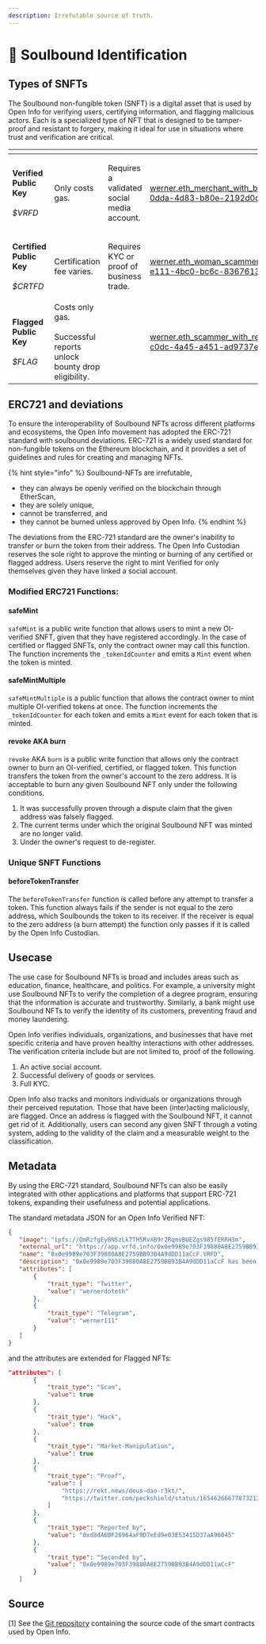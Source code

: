 ```yaml
---
description: Irrefutable source of truth.
---
```


# 👾 Soulbound Identification

## Types of SNFTs

The Soulbound non-fungible token (SNFT) is a digital asset that is used by Open Info for verifying users, certifying information, and flagging malicious actors. Each is a specialized type of NFT that is designed to be tamper-proof and resistant to forgery, making it ideal for use in situations where trust and verification are critical.

<table data-view="cards"><thead><tr><th></th><th></th><th></th><th data-hidden data-card-cover data-type="files"></th></tr></thead><tbody><tr><td><strong>Verified Public Key</strong><br><br><em>$VRFD</em></td><td><p></p><p>Only costs gas.</p></td><td><p></p><p>Requires a validated social media account.</p></td><td><a href=".gitbook/assets/werner.eth_merchant_with_bright_green_hooded_jacket_and_dark_su_db19f2d2-0dda-4d83-b80e-2192d0d9cd0d.png">werner.eth_merchant_with_bright_green_hooded_jacket_and_dark_su_db19f2d2-0dda-4d83-b80e-2192d0d9cd0d.png</a></td></tr><tr><td><strong>Certified Public Key</strong><br><br><em>$CRTFD</em><br></td><td>Certification fee varies.</td><td><p></p><p>Requires KYC or proof of business trade.</p></td><td><a href=".gitbook/assets/werner.eth_woman_scammer_with_bright_golden_jacket_city_street__00c48db1-e111-4bc0-bc6c-83676136a3c8.png">werner.eth_woman_scammer_with_bright_golden_jacket_city_street__00c48db1-e111-4bc0-bc6c-83676136a3c8.png</a></td></tr><tr><td><strong>Flagged Public Key</strong><br><br><em>$FLAG</em><br></td><td>Costs only gas.<br><br>Successful reports unlock bounty drop eligibility.</td><td></td><td><a href=".gitbook/assets/werner.eth_scammer_with_red_jacket_city_street_cyberpunk_manga__bee07c77-c0dc-4a45-a451-ad9737e6d2bd.png">werner.eth_scammer_with_red_jacket_city_street_cyberpunk_manga__bee07c77-c0dc-4a45-a451-ad9737e6d2bd.png</a></td></tr></tbody></table>

## ERC721 and deviations

To ensure the interoperability of Soulbound NFTs across different platforms and ecosystems, the Open Info movement has adopted the ERC-721 standard with soulbound deviations. ERC-721 is a widely used standard for non-fungible tokens on the Ethereum blockchain, and it provides a set of guidelines and rules for creating and managing NFTs.

{% hint style="info" %}
Soulbound-NFTs are irrefutable,

* they can always be openly verified on the blockchain through EtherScan,
* they are solely unique,
* cannot be transferred, and
* they cannot be burned unless approved by Open Info.&#x20;
{% endhint %}

The deviations from the ERC-721 standard are the owner's inability to transfer or burn the token from their address. The Open Info Custodian reserves the sole right to approve the minting or burning of any certified or flagged address. Users reserve the right to mint Verified for only themselves given they have linked a social account.&#x20;

### Modified ERC721 Functions:

#### safeMint

`safeMint` is a public write function that allows users to mint a new OI-verified SNFT, given that they have registered accordingly. In the case of certified or flagged SNFTs, only the contract owner may call this function. The function increments the `_tokenIdCounter` and emits a `Mint` event when the token is minted.&#x20;

#### safeMintMultiple

`safeMintMultiple` is a public function that allows the contract owner to mint multiple OI-verified tokens at once. The function increments the `_tokenIdCounter` for each token and emits a `Mint` event for each token that is minted.

#### revoke AKA burn

`revoke` AKA `burn` is a public write function that allows only the contract owner to burn an OI-verified, certified,  or flagged token. This function transfers the token from the owner's account to the zero address. It is acceptable to burn any given Soulbound NFT only under the following conditions.

1. It was successfully proven through a dispute claim that the given address was falsely flagged.&#x20;
2. The current terms under which the original Soulbound NFT was minted are no longer valid.
3. Under the owner's request to de-register.

### Unique SNFT Functions

#### beforeTokenTransfer

The `beforeTokenTransfer` function is called before any attempt to transfer a token. This function always fails if the sender is not equal to the zero address, which Soulbounds the token to its receiver. If the receiver is equal to the zero address (a burn attempt) the function only passes if it is called by the Open Info Custodian.

## Usecase

The use case for Soulbound NFTs is broad and includes areas such as education, finance, healthcare, and politics. For example, a university might use Soulbound NFTs to verify the completion of a degree program, ensuring that the information is accurate and trustworthy. Similarly, a bank might use Soulbound NFTs to verify the identity of its customers, preventing fraud and money laundering.

Open Info verifies individuals, organizations, and businesses that have met specific criteria and have proven healthy interactions with other addresses. The verification criteria include but are not limited to, proof of the following.

1. An active social account.
2. Successful delivery of goods or services.
3. Full KYC.

Open Info also tracks and monitors individuals or organizations through their perceived reputation. Those that have been (inter)acting maliciously, are flagged. Once an address is flagged with the Soulbound NFT, it cannot get rid of it. Additionally, users can second any given SNFT through a voting system, adding to the validity of the claim and a measurable weight to the classification.

## Metadata

By using the ERC-721 standard, Soulbound NFTs can also be easily integrated with other applications and platforms that support ERC-721 tokens, expanding their usefulness and potential applications.&#x20;

The standard metadata JSON for an Open Info Verified NFT:

```json
{
   "image": "ipfs://QmRzfgEyBN5zLk7THSRvXB9r2RqmvBUEZgs985fERRH3m",
   "external_url": "https://app.vrfd.info/0x0e9989e703F39880A8E2759BB93B4A9dDD11aCcF",
   "name": "0x0e9989e703F39880A8E2759BB93B4A9dDD11aCcF.VRFD",
   "description": "0x0e9989e703F39880A8E2759BB93B4A9dDD11aCcF has been verified by Open-Info, with this Souldbound-NFT.",
   "attributes": [
       {
           "trait_type": "Twitter",
           "value": "wernerdoteth"
       },
       {
           "trait_type": "Telegram",
           "value": "werner111"
       }
   ]
}

```

and the attributes are extended for Flagged NFTs:

```json
"attributes": [
       {
           "trait_type": "Scam",
           "value": true
       },
       {
           "trait_type": "Hack",
           "value": true
       },
       {
           "trait_type": "Market-Manipulation",
           "value": true
       },
       {
           "trait_type": "Proof",
           "value": [
               "https://rekt.news/deus-dao-r3kt/",
               "https://twitter.com/peckshield/status/1654626667787321344"
           ]
       },
       {
           "trait_type": "Reported by",
           "value": "0xd8dA6BF26964aF9D7eEd9e03E53415D37aA96045"
       },
       {
           "trait_type": "Seconded by",
           "value": "0x0e9989e703F39880A8E2759BB93B4A9dDD11aCcF"
       }
   ]
```

## Source

\[1] See the [Git repository](https://github.com/Open-Info/Soulbound-NFTs) containing the source code of the smart contracts used by Open Info.

